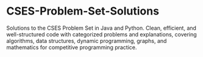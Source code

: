 # CSES-Problem-Set-Solutions
Solutions to the CSES Problem Set in Java and Python. Clean, efficient, and well-structured code with categorized problems and explanations, covering algorithms, data structures, dynamic programming, graphs, and mathematics for competitive programming practice.
